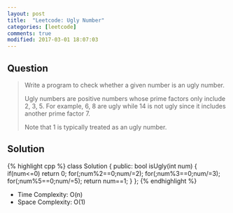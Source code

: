 ```yaml
---
layout: post
title:  "Leetcode: Ugly Number"
categories: [leetcode]
comments: true
modified: 2017-03-01 18:07:03
---
```

## Question

>Write a program to check whether a given number is an ugly number.
>
>Ugly numbers are positive numbers whose prime factors only include 2, 3, 5. For example, 6, 8 are ugly while 14 is not ugly since it includes another prime factor 7.
>
>Note that 1 is typically treated as an ugly number. 
<!--more-->

## Solution
{% highlight cpp %}
class Solution {
public:
    bool isUgly(int num) {
    if(num<=0) return 0;
       for(;num%2==0;num/=2);
       for(;num%3==0;num/=3);
       for(;num%5==0;num/=5);
        return num==1;
    }
};
{% endhighlight %}
- Time Complexity: O(n)
- Space Complexity: O(1)